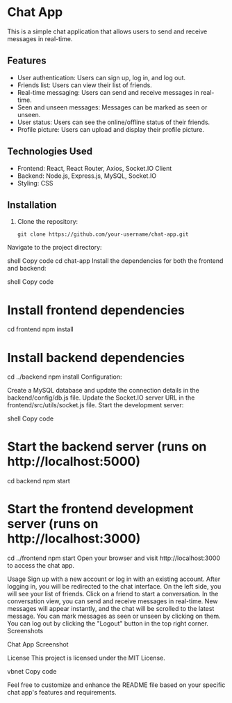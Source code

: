 # Chat App

This is a simple chat application that allows users to send and receive messages in real-time.

## Features

- User authentication: Users can sign up, log in, and log out.
- Friends list: Users can view their list of friends.
- Real-time messaging: Users can send and receive messages in real-time.
- Seen and unseen messages: Messages can be marked as seen or unseen.
- User status: Users can see the online/offline status of their friends.
- Profile picture: Users can upload and display their profile picture.

## Technologies Used

- Frontend: React, React Router, Axios, Socket.IO Client
- Backend: Node.js, Express.js, MySQL, Socket.IO
- Styling: CSS

## Installation

1. Clone the repository:

   ```shell
   git clone https://github.com/your-username/chat-app.git
Navigate to the project directory:

shell
Copy code
cd chat-app
Install the dependencies for both the frontend and backend:

shell
Copy code
# Install frontend dependencies
cd frontend
npm install

# Install backend dependencies
cd ../backend
npm install
Configuration:

Create a MySQL database and update the connection details in the backend/config/db.js file.
Update the Socket.IO server URL in the frontend/src/utils/socket.js file.
Start the development server:

shell
Copy code
# Start the backend server (runs on http://localhost:5000)
cd backend
npm start

# Start the frontend development server (runs on http://localhost:3000)
cd ../frontend
npm start
Open your browser and visit http://localhost:3000 to access the chat app.

Usage
Sign up with a new account or log in with an existing account.
After logging in, you will be redirected to the chat interface.
On the left side, you will see your list of friends. Click on a friend to start a conversation.
In the conversation view, you can send and receive messages in real-time.
New messages will appear instantly, and the chat will be scrolled to the latest message.
You can mark messages as seen or unseen by clicking on them.
You can log out by clicking the "Logout" button in the top right corner.
Screenshots

Chat App Screenshot


License
This project is licensed under the MIT License.

vbnet
Copy code

Feel free to customize and enhance the README file based on your specific chat app's features and requirements.



